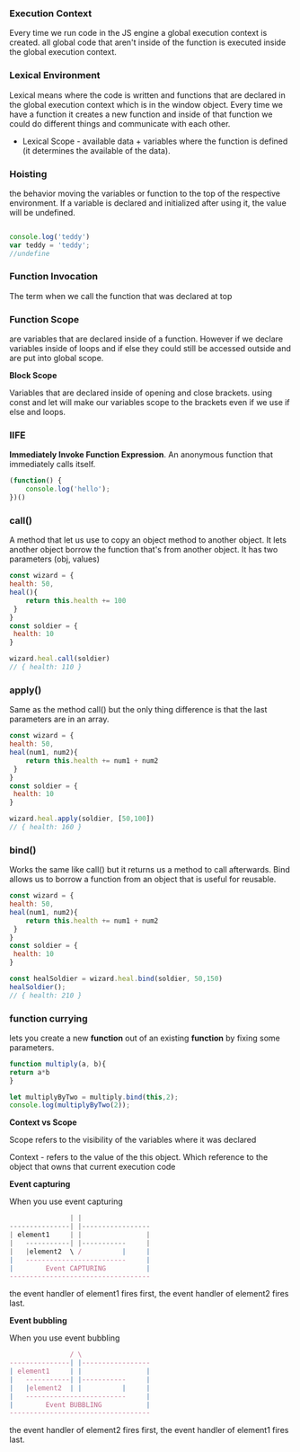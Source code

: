 

### Execution Context

Every time we run code in the JS engine a global execution context is created. all global code that aren't inside of the function is executed inside the global execution context.

### Lexical Environment

Lexical means where the code is written and functions that are declared in the global execution context which is in the window object. Every time we have a function it creates a new function and inside of that function we could do different things and communicate with each other.

- Lexical Scope - available data + variables where the function is defined (it determines the available of the data).

### Hoisting

the behavior moving the variables or function to the top of the respective environment.  If a variable is declared and initialized after using it, the value will be undefined.

```js

console.log('teddy')
var teddy = 'teddy';
//undefine
```



### Function Invocation

The term when we call the function that was declared at top



### Function Scope

are variables that are declared inside of a function. However if we declare variables inside of loops and if else they could still be accessed outside and are put into global scope.

**Block Scope**

Variables that are declared inside of opening and close brackets. using const and let will make our variables scope to the brackets  even if we use if else and loops.

### IIFE

**Immediately Invoke Function Expression**. An anonymous function that immediately calls itself.

```js
(function() {
	console.log('hello');
})()
```

### call()

A method that let us use  to copy an object method to another object. It lets another object borrow the function that's from another object. It has two  parameters (obj, values)

```javascript
const wizard = {	
health: 50,
heal(){
	return this.health += 100
 }
}	
const soldier = {
 health: 10
}

wizard.heal.call(soldier)
// { health: 110 }

```

### apply()

Same as the method call() but the only thing difference is that the last parameters are in an array.

```javascript
const wizard = {	
health: 50,
heal(num1, num2){
	return this.health += num1 + num2
 }
}	
const soldier = {
 health: 10
}

wizard.heal.apply(soldier, [50,100])
// { health: 160 }
```

### bind()

Works the same like call() but it returns us a method to call afterwards. Bind allows us to borrow a function from an object that is useful for reusable.

```javascript
const wizard = {	
health: 50,
heal(num1, num2){
	return this.health += num1 + num2
 }
}	
const soldier = {
 health: 10
}

const healSoldier = wizard.heal.bind(soldier, 50,150)
healSoldier();
// { health: 210 }
```



### function currying

 lets you create a new **function** out of an existing **function** by fixing some parameters.

```javascript
function multiply(a, b){
return a*b
}

let multiplyByTwo = multiply.bind(this,2);
console.log(multiplyByTwo(2));
```



**Context vs Scope**

Scope refers to the visibility of the variables where it was declared 

Context - refers to the value of the this object. Which reference to the object that owns that current execution code



[Link]: https://stackoverflow.com/questions/4616694/what-is-event-bubbling-and-capturing

**Event capturing**

When you use event capturing

```js
               | |
---------------| |-----------------
| element1     | |                |
|   -----------| |-----------     |
|   |element2  \ /          |     |
|   -------------------------     |
|        Event CAPTURING          |
-----------------------------------
```

the event handler of element1 fires first, the event handler of element2 fires last.

**Event bubbling**

When you use event bubbling

```js
               / \
---------------| |-----------------
| element1     | |                |
|   -----------| |-----------     |
|   |element2  | |          |     |
|   -------------------------     |
|        Event BUBBLING           |
-----------------------------------
```

the event handler of element2 fires first, the event handler of element1 fires last.